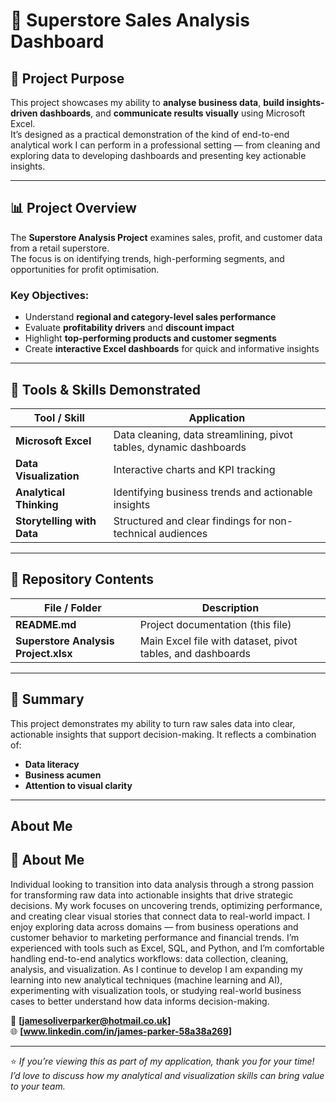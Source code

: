 # 🏪 Superstore Sales Analysis Dashboard

## 🎯 Project Purpose
This project showcases my ability to **analyse business data**, **build insights-driven dashboards**, and **communicate results visually** using Microsoft Excel.  
It’s designed as a practical demonstration of the kind of end-to-end analytical work I can perform in a professional setting — from cleaning and exploring data to developing dashboards and presenting key actionable insights.

---

## 📊 Project Overview
The **Superstore Analysis Project** examines sales, profit, and customer data from a retail superstore.  
The focus is on identifying trends, high-performing segments, and opportunities for profit optimisation.

### Key Objectives:
- Understand **regional and category-level sales performance**  
- Evaluate **profitability drivers** and **discount impact**  
- Highlight **top-performing products and customer segments**  
- Create **interactive Excel dashboards** for quick and informative insights  

---

## 🧰 Tools & Skills Demonstrated
| Tool / Skill | Application |
|---------------|-------------|
| **Microsoft Excel** | Data cleaning, data streamlining, pivot tables, dynamic dashboards |
| **Data Visualization** | Interactive charts and KPI tracking |
| **Analytical Thinking** | Identifying business trends and actionable insights |
| **Storytelling with Data** | Structured and clear findings for non-technical audiences |

---

## 📁 Repository Contents
| File / Folder | Description |
|----------------|-------------|
| **README.md** | Project documentation (this file) |
| **Superstore Analysis Project.xlsx** | Main Excel file with dataset, pivot tables, and dashboards |

---

## 💬 Summary
This project demonstrates my ability to turn raw sales data into clear, actionable insights that support decision-making. It reflects a combination of:
- **Data literacy**  
- **Business acumen**  
- **Attention to visual clarity**

---

## About Me
## 💬 About Me
Individual looking to transition into data analysis through a strong passion for transforming raw data into actionable insights that drive strategic decisions.
My work focuses on uncovering trends, optimizing performance, and creating clear visual stories that connect data to real-world impact.
I enjoy exploring data across domains — from business operations and customer behavior to marketing performance and financial trends.
I’m experienced with tools such as Excel, SQL, and Python, and I’m comfortable handling end-to-end analytics workflows: data collection, cleaning, analysis, and visualization.
As I continue to develop I am expanding my learning into new analytical techniques (machine learning and AI), experimenting with visualization tools, or studying real-world business cases to better understand how data informs decision-making.

📧 **[jamesoliverparker@hotmail.co.uk]**  
🌐 **[www.linkedin.com/in/james-parker-58a38a269]**

---

⭐ *If you’re viewing this as part of my application, thank you for your time! I’d love to discuss how my analytical and visualization skills can bring value to your team.*
